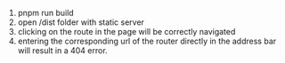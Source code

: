 1. pnpm run build
2. open /dist folder with static server
3. clicking on the route in the page will be correctly navigated
4. entering the corresponding url of the router directly in the address bar will result in a 404 error.
